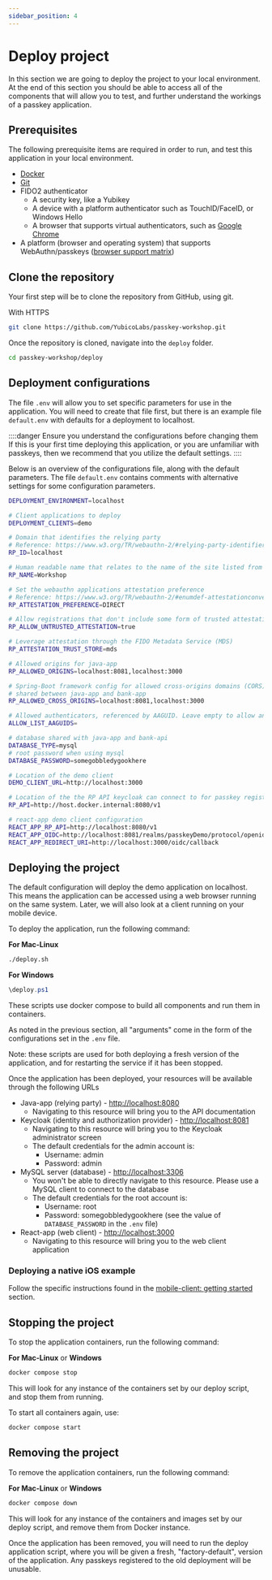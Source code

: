 ```yaml
---
sidebar_position: 4
---
```


# Deploy project

In this section we are going to deploy the project to your local environment. At the end of this section you should be able to access all of the components that will allow you to test, and further understand the workings of a passkey application.

## Prerequisites

The following prerequisite items are required in order to run, and test this application in your local environment.

- [Docker](https://www.docker.com/)
- [Git](https://git-scm.com/)
- FIDO2 authenticator
  - A security key, like a Yubikey
  - A device with a platform authenticator such as TouchID/FaceID, or Windows Hello
  - A browser that supports virtual authenticators, such as [Google Chrome](https://developer.chrome.com/docs/devtools/webauthn/)
- A platform (browser and operating system) that supports WebAuthn/passkeys ([browser support matrix](https://passkeys.dev/device-support/))

## Clone the repository

Your first step will be to clone the repository from GitHub, using git.

With HTTPS

```bash
git clone https://github.com/YubicoLabs/passkey-workshop.git
```

Once the repository is cloned, navigate into the `deploy` folder.

```bash
cd passkey-workshop/deploy
```

## Deployment configurations

The file `.env` will allow you to set specific parameters for use in the application.
You will need to create that file first, but there is an example file `default.env` with defaults for a deployment to localhost.

::::danger Ensure you understand the configurations before changing them
If this is your first time deploying this application, or you are unfamiliar with passkeys, then we recommend that you utilize the default settings.
::::

Below is an overview of the configurations file, along with the default parameters.
The file `default.env` contains comments with alternative settings for some configuration parameters.


```bash
DEPLOYMENT_ENVIRONMENT=localhost

# Client applications to deploy
DEPLOYMENT_CLIENTS=demo

# Domain that identifies the relying party
# Reference: https://www.w3.org/TR/webauthn-2/#relying-party-identifier
RP_ID=localhost

# Human readable name that relates to the name of the site listed from the RP_ID
RP_NAME=Workshop

# Set the webauthn applications attestation preference
# Reference: https://www.w3.org/TR/webauthn-2/#enumdef-attestationconveyancepreference
RP_ATTESTATION_PREFERENCE=DIRECT

# Allow registrations that don't include some form of trusted attestation
RP_ALLOW_UNTRUSTED_ATTESTATION=true

# Leverage attestation through the FIDO Metadata Service (MDS)
RP_ATTESTATION_TRUST_STORE=mds

# Allowed origins for java-app
RP_ALLOWED_ORIGINS=localhost:8081,localhost:3000

# Spring-Boot framework config for allowed cross-origins domains (CORS)
# shared between java-app and bank-app
RP_ALLOWED_CROSS_ORIGINS=localhost:8081,localhost:3000

# Allowed authenticators, referenced by AAGUID. Leave empty to allow any authenticator
ALLOW_LIST_AAGUIDS=

# database shared with java-app and bank-api
DATABASE_TYPE=mysql
# root password when using mysql
DATABASE_PASSWORD=somegobbledygookhere

# Location of the demo client
DEMO_CLIENT_URL=http://localhost:3000

# Location of the the RP API keycloak can connect to for passkey registration/validation
RP_API=http://host.docker.internal:8080/v1

# react-app demo client configuration
REACT_APP_RP_API=http://localhost:8080/v1
REACT_APP_OIDC=http://localhost:8081/realms/passkeyDemo/protocol/openid-connect
REACT_APP_REDIRECT_URI=http://localhost:3000/oidc/callback
```

## Deploying the project

The default configuration will deploy the demo application on localhost. 
This means the application can be accessed using a web browser running on the same system.
Later, we will also look at a client running on your mobile device.

To deploy the application, run the following command:

**For Mac-Linux**

```bash
./deploy.sh
```

**For Windows**

```powershell
\deploy.ps1
```

These scripts use docker compose to build all components and run them in containers. 

As noted in the previous section, all "arguments" come in the form of the configurations set in the `.env` file.

Note: these scripts are used for both deploying a fresh version of the application, and for restarting the service if it has been stopped.

Once the application has been deployed, your resources will be available through the following URLs

- Java-app (relying party) - [http://localhost:8080](http://localhost:8080)
  - Navigating to this resource will bring you to the API documentation
- Keycloak (identity and authorization provider) - [http://localhost:8081](http://localhost:8081)
  - Navigating to this resource will bring you to the Keycloak administrator screen
  - The default credentials for the admin account is:
    - Username: admin
    - Password: admin
- MySQL server (database) - [http://localhost:3306](http://localhost:3306)
  - You won't be able to directly navigate to this resource. Please use a MySQL client to connect to the database
  - The default credentials for the root account is:
    - Username: root
    - Password: somegobbledygookhere (see the value of `DATABASE_PASSWORD` in the `.env` file)
- React-app (web client) - [http://localhost:3000](http://localhost:3000)
  - Navigating to this resource will bring you to the web client application

### Deploying a native iOS example

Follow the specific instructions found in the [mobile-client: getting started](/docs/mobile-client/getting-started) section.

## Stopping the project

To stop the application containers, run the following command:

**For Mac-Linux** or **Windows**

```bash
docker compose stop
```

This will look for any instance of the containers set by our deploy script, and stop them from running.

To start all containers again, use:

```bash
docker compose start
```

## Removing the project

To remove the application containers, run the following command:

**For Mac-Linux** or **Windows**

```bash
docker compose down
```

This will look for any instance of the containers and images set by our deploy script, and remove them from Docker instance.

Once the application has been removed, you will need to run the deploy application script, where you will be given a fresh, "factory-default", version of the application. 
Any passkeys registered to the old deployment will be unusable.
